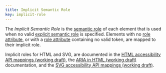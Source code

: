 ```yaml
---
title: Implicit Semantic Role
key: implicit-role
---
```


The _Implicit Semantic Role_ is the [semantic role](#semantic-role) of each element that is used when no valid [explicit semantic role](#explicit-role) is specified. Elements with no [role attribute](https://html.spec.whatwg.org/#attr-aria-role), or with a [role attribute](https://www.w3.org/TR/role-attribute/) containing no valid token, are mapped to their implicit role.

Implicit roles for HTML and SVG, are documented in the [HTML accessibility API mappings (working draft)](https://www.w3.org/TR/html-aam/), the [ARIA in HTML (working draft)](https://www.w3.org/TR/html-aria/) documentation, and the [SVG accessibility API mappings (working draft)](https://www.w3.org/TR/svg-aam/).
